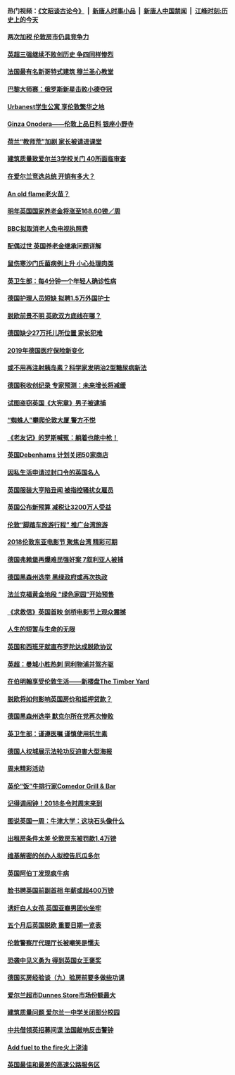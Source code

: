 #### 热门视频：[《文昭谈古论今》](https://github.com/gfw-breaker/wenzhao/blob/master/README.md?t=11060935) &nbsp;|&nbsp; [新唐人时事小品](https://github.com/gfw-breaker/ntdtv-comedy/blob/master/README.md?t=11060935) &nbsp;|&nbsp; [新唐人中国禁闻](https://github.com/gfw-breaker/ntdtv-news/blob/master/README.md?t=11060935) &nbsp;|&nbsp; [江峰时刻:历史上的今天](https://github.com/gfw-breaker/today-in-history/blob/master/README.md?t=11060935) 

#### [两次加税 伦敦房市仍具竞争力](../pages/nsc974/n10832030.md?t=11060935) 

#### [英超三强继续不败创历史 争四同样惨烈](../pages/nsc974/n10830095.md?t=11060935) 

#### [法国最有名新哥特式建筑 穆兰圣心教堂](../pages/nsc974/n10829754.md?t=11060935) 

#### [巴黎大师赛：俄罗斯新星击败小德夺冠](../pages/nsc974/n10830134.md?t=11060935) 

#### [Urbanest学生公寓 享伦敦繁华之地](../pages/nsc974/n10828080.md?t=11060935) 

#### [Ginza Onodera——伦敦上品日料 银座小野寺](../pages/nsc974/n10828069.md?t=11060935) 

#### [荷兰“教师荒”加剧 家长被请进课堂](../pages/nsc974/n10826148.md?t=11060935) 

#### [建筑质量致爱尔兰3学校关门 40所面临审查](../pages/nsc974/n10826209.md?t=11060935) 

#### [在爱尔兰竞选总统 开销有多大？](../pages/nsc974/n10826165.md?t=11060935) 

#### [An old flame老火苗？](../pages/nsc974/n10825994.md?t=11060935) 

#### [明年英国国家养老金将涨至168.60镑／周](../pages/nsc974/n10825971.md?t=11060935) 

#### [BBC拟取消老人免电视执照费](../pages/nsc974/n10825959.md?t=11060935) 

#### [配偶过世 英国养老金继承问题详解](../pages/nsc974/n10825931.md?t=11060935) 

#### [鼠伤寒沙门氏菌病例上升 小心处理肉类](../pages/nsc974/n10825924.md?t=11060935) 

#### [英卫生部：每4分钟一个年轻人确诊性病](../pages/nsc974/n10825910.md?t=11060935) 

#### [德国护理人员短缺 拟聘1.5万外国护士](../pages/nsc974/n10824186.md?t=11060935) 

#### [脱欧前景不明 英欧双方底线在哪？](../pages/nsc974/n10823749.md?t=11060935) 

#### [德国缺少27万托儿所位置 家长犯难](../pages/nsc974/n10824147.md?t=11060935) 

#### [2019年德国医疗保险新变化](../pages/nsc974/n10824071.md?t=11060935) 

#### [或不用再注射胰岛素？科学家发明治2型糖尿病新法](../pages/nsc974/n10823372.md?t=11060935) 

#### [德国税收创纪录 专家预测：未来增长将减缓](../pages/nsc974/n10823318.md?t=11060935) 

#### [试图盗窃英国《大宪章》男子被逮捕](../pages/nsc974/n10823790.md?t=11060935) 

#### [“蜘蛛人”攀爬伦敦大厦 警方不悦](../pages/nsc974/n10823780.md?t=11060935) 

#### [《老友记》的罗斯喊冤：躺着也能中枪！](../pages/nsc974/n10823762.md?t=11060935) 

#### [英国Debenhams 计划关闭50家商店](../pages/nsc974/n10823753.md?t=11060935) 

#### [因私生活申请过封口令的英国名人](../pages/nsc974/n10823742.md?t=11060935) 

#### [英国服装大亨陷丑闻 被指控骚扰女雇员](../pages/nsc974/n10823677.md?t=11060935) 

#### [英国公布新预算 减税让3200万人受益](../pages/nsc974/n10823428.md?t=11060935) 

#### [伦敦“脚踏车旅游行程” 推广台湾旅游](../pages/nsc974/n10823414.md?t=11060935) 

#### [2018伦敦东亚电影节 聚焦台湾 精彩可期](../pages/nsc974/n10823363.md?t=11060935) 

#### [德国弗赖堡再爆难民强奸案 7叙利亚人被捕](../pages/nsc974/n10820972.md?t=11060935) 

#### [德国黑森州选举 黑绿政府或再次执政](../pages/nsc974/n10820914.md?t=11060935) 

#### [法兰克福黄金地段 “绿色家园”开始预售](../pages/nsc974/n10820548.md?t=11060935) 

#### [《求救信》英国首映 剑桥电影节上观众震撼](../pages/nsc974/n10818392.md?t=11060935) 

#### [人生的短暂与生命的无限](../pages/nsc974/n10818124.md?t=11060935) 

#### [英国和西班牙就直布罗陀达成脱欧协议](../pages/nsc974/n10818119.md?t=11060935) 

#### [英超：曼城小胜热刺 同利物浦并驾齐驱](../pages/nsc974/n10817243.md?t=11060935) 

#### [在伯明翰享受伦敦生活——新楼盘The Timber Yard](../pages/nsc974/n10816517.md?t=11060935) 

#### [脱欧将如何影响英国房价和抵押贷款？](../pages/nsc974/n10816491.md?t=11060935) 

#### [德国黑森州选举 默克尔所在党再次惨败](../pages/nsc974/n10814355.md?t=11060935) 

#### [英卫生部：谨遵医嘱 谨慎使用抗生素](../pages/nsc974/n10814251.md?t=11060935) 

#### [德国人权城展示法轮功反迫害大型海报](../pages/nsc974/n10813515.md?t=11060935) 

#### [周末精彩活动](../pages/nsc974/n10813060.md?t=11060935) 

#### [英伦“饭”牛排行家Comedor Grill & Bar](../pages/nsc974/n10813052.md?t=11060935) 

#### [记得调闹钟！2018冬令时周末来到](../pages/nsc974/n10813042.md?t=11060935) 

#### [图说英国一周：牛津大学：这块石头像什么](../pages/nsc974/n10813028.md?t=11060935) 

#### [出租房条件太差 伦敦房东被罚款1.4万镑](../pages/nsc974/n10813024.md?t=11060935) 

#### [维基解密的创办人拟控告厄瓜多尔](../pages/nsc974/n10813022.md?t=11060935) 

#### [英国阿伯丁发现疯牛病](../pages/nsc974/n10813015.md?t=11060935) 

#### [脸书聘英国前副首相 年薪或超400万镑](../pages/nsc974/n10813003.md?t=11060935) 

#### [诱奸白人女孩 英国亚裔男团伙坐牢](../pages/nsc974/n10812999.md?t=11060935) 

#### [五个月后英国脱欧 重要日期一览表](../pages/nsc974/n10812997.md?t=11060935) 

#### [伦敦警察厅代理厅长被嘲笑是懦夫](../pages/nsc974/n10812994.md?t=11060935) 

#### [恐袭中见义勇为 得到英国女王褒奖](../pages/nsc974/n10812990.md?t=11060935) 

#### [德国买房经验谈（九）验房前要多做些功课](../pages/nsc974/n10810647.md?t=11060935) 

#### [爱尔兰超市Dunnes Store市场份额最大](../pages/nsc974/n10810621.md?t=11060935) 

#### [建筑质量问题 爱尔兰一中学关闭部分校园](../pages/nsc974/n10810599.md?t=11060935) 

#### [中共借领英招募间谍 法国敲响反击警钟](../pages/nsc974/n10808700.md?t=11060935) 

#### [Add fuel to the fire火上浇油](../pages/nsc974/n10808877.md?t=11060935) 

#### [英国最佳和最差的高速公路服务区](../pages/nsc974/n10808870.md?t=11060935) 

